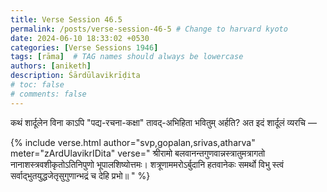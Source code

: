 ```yaml
---
title: Verse Session 46.5
permalink: /posts/verse-session-46-5 # Change to harvard kyoto
date: 2024-06-10 18:33:02 +0530
categories: [Verse Sessions 1946]
tags: [rāma]  # TAG names should always be lowercase
authors: [aniketh]
description: Śārdūlavikrīḍita
# toc: false
# comments: false
---
```


<!-- Verse format -->

कथं शार्दूलेन विना काऽपि "पद्य-रचना-कक्षा" तावद्-अभिहिता भवितुम् अर्हति? अत इदं शार्दूलं  व्यरचि —

{% include verse.html
   author="svp,gopalan,srivas,atharva"
   meter="zArdUlavikrIDita"
   verse="
   श्रीरामो बलवानन्तगुणवान्नस्त्रातुमत्रागतो
   नानाशस्त्रवशीकृतोऽतिनिपुणो भूपालशिष्योत्तमः।
   शत्रूणाममरोऽर्बुदानि हतवानेकः समर्थो विभु
   स्त्वं सर्वाद्भुतयुद्धजेतृसुगुणान्भद्रं च देहि प्रभो॥
   "
%}

